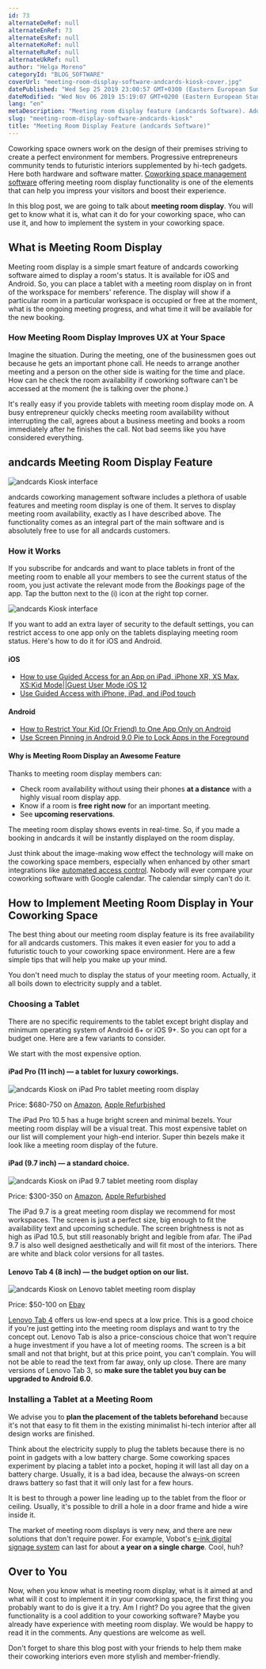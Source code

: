 ```yaml
---
id: 73
alternateDeRef: null
alternateEnRef: 73
alternateEsRef: null
alternateKoRef: null
alternateRuRef: null
alternateUkRef: null
author: "Helga Moreno"
categoryId: "BLOG_SOFTWARE"
coverUrl: "meeting-room-display-software-andcards-kiosk-cover.jpg"
datePublished: "Wed Sep 25 2019 23:00:57 GMT+0300 (Eastern European Summer Time)"
dateModified: "Wed Nov 06 2019 15:19:07 GMT+0200 (Eastern European Standard Time)"
lang: "en"
metaDescription: "Meeting room display feature (andcards Software). Add a futuristic touch to your coworking space. Make it more usable for members. Get implementation tips!"
slug: "meeting-room-display-software-andcards-kiosk"
title: "Meeting Room Display Feature (andcards Software)"
---
```


Coworking space owners work on the design of their premises striving to create a perfect environment for members. Progressive entrepreneurs community tends to futuristic interiors supplemented by hi-tech gadgets. Here both hardware and software matter. [Coworking space management software](https://andcards.com/) offering meeting room display functionality is one of the elements that can help you impress your visitors and boost their experience.

In this blog post, we are going to talk about **meeting room display**. You will get to know what it is, what can it do for your coworking space, who can use it, and how to implement the system in your coworking space.

## What is Meeting Room Display

Meeting room display is a simple smart feature of andcards coworking software aimed to display a room's status. It is available for iOS and Android. So, you can place a tablet with a meeting room display on in front of the workspace for members' reference. The display will show if a particular room in a particular workspace is occupied or free at the moment, what is the ongoing meeting progress, and what time it will be available for the new booking.

### How Meeting Room Display Improves UX at Your Space

Imagine the situation. During the meeting, one of the businessmen goes out because he gets an important phone call. He needs to arrange another meeting and a person on the other side is waiting for the time and place. How can he check the room availability if coworking software can't be accessed at the moment (he is talking over the phone.)

It's really easy if you provide tablets with meeting room display mode on. A busy entrepreneur quickly checks meeting room availability without interrupting the call, agrees about a business meeting and books a room immediately after he finishes the call. Not bad seems like you have considered everything.

## andcards Meeting Room Display Feature

![andcards Kiosk interface](https://d7ccq1i35b0cj.cloudfront.net/andcards-bookings-room-display-en-1920-1200.png|height=1200,width=1920)

andcards coworking management software includes a plethora of usable features and meeting room display is one of them. It serves to display meeting room availability, exactly as I have described above. The functionality comes as an integral part of the main software and is absolutely free to use for all andcards customers.

### How it Works

If you subscribe for andcards and want to place tablets in front of the meeting room to enable all your members to see the current status of the room, you just activate the relevant mode from the *Bookings* page of the app. Tap the button next to the (i) icon at the right top corner.

![andcards Kiosk interface](https://s3.ap-northeast-2.amazonaws.com/blogs.andcards.com/meeting-room-display-software-andcards-kiosk-5.jpg|height=1080,width=1920)

If you want to add an extra layer of security to the default settings, you can restrict access to one app only on the tablets displaying meeting room status. Here's how to do it for iOS and Android.   

#### iOS

- [How to use Guided Access for an App on iPad, iPhone XR, XS Max, XS:Kid Mode||Guest User Mode iOS 12](https://www.youtube.com/watch?v=IqPyAS7AIJc)
- [Use Guided Access with iPhone, iPad, and iPod touch](https://support.apple.com/en-us/HT202612)

#### Android

- [How to Restrict Your Kid (Or Friend) to One App Only on Android](https://gizmodo.com/how-to-restrict-someone-to-one-app-only-on-android-1694960894)
- [Use Screen Pinning in Android 9.0 Pie to Lock Apps in the Foreground](https://android.gadgethacks.com/how-to/use-screen-pinning-android-9-0-pie-lock-apps-foreground-0184649/) 

#### Why is Meeting Room Display an Awesome Feature

Thanks to meeting room display members can:

- Check room availability without using their phones **at a distance** with a highly visual room display app. 
- Know if a room is **free right now** for an important meeting.
- See **upcoming reservations**.

The meeting room display shows events in real-time. So, if you made a booking in andcards it will be instantly displayed on the room display.

Just think about the image-making wow effect the technology will make on the coworking space members, especially when enhanced by other smart integrations like [automated access control](https://andcards.com/blog/tips/how-to-automate-access-to-a-coworking-space). Nobody will ever compare your coworking software with Google calendar. The calendar simply can't do it.

## How to Implement Meeting Room Display in Your Coworking Space

The best thing about our meeting room display feature is its free availability for all andcards customers. This makes it even easier for you to add a futuristic touch to your coworking space environment. Here are a few simple tips that will help you make up your mind.

You don't need much to display the status of your meeting room. Actually, it all boils down to electricity supply and a tablet.

### Choosing a Tablet

There are no specific requirements to the tablet except bright display and minimum operating system of Android 6+ or iOS 9+. So you can opt for a budget one. Here are a few variants to consider.

We start with the most expensive option.

#### iPad Pro (11 inch) — a tablet for luxury coworkings.

![andcards Kiosk on iPad Pro tablet meeting room display](https://s3.ap-northeast-2.amazonaws.com/blogs.andcards.com/meeting-room-display-software-andcards-kiosk-2.jpg|height=1080,width=1920)

Price: $680-750 on [Amazon](https://www.amazon.com/dp/B07K375GV4), [Apple Refurbished](https://www.apple.com/shop/refurbished/ipad)

The iPad Pro 10.5 has a huge bright screen and minimal bezels. Your meeting room display will be a visual treat. This most expensive tablet on our list will complement your high-end interior. Super thin bezels make it look like a meeting room display of the future.

#### iPad (9.7 inch) — a standard choice.

![andcards Kiosk on iPad 9.7 tablet meeting room display](https://s3.ap-northeast-2.amazonaws.com/blogs.andcards.com/meeting-room-display-software-andcards-kiosk-3.jpg|height=1080,width=1920)

Price: $300-350 on [Amazon](https://www.amazon.com/Apple-9-7-inch-128GB-Wi-Fi-Space/dp/B01M06SGWM/ref=sr_1_1_sspa), [Apple Refurbished](https://www.apple.com/shop/refurbished/ipad)

The iPad 9.7 is a great meeting room display we recommend for most workspaces. The screen is just a perfect size, big enough to fit the availability text and upcoming schedule. The screen brightness is not as high as iPad 10.5, but still reasonably bright and legible from afar. The iPad 9.7 is also well designed aesthetically and will fit most of the interiors. There are white and black color versions for all tastes.

#### Lenovo Tab 4 (8 inch) — the budget option on our list.

![andcards Kiosk on Lenovo tablet meeting room display](https://s3.ap-northeast-2.amazonaws.com/blogs.andcards.com/meeting-room-display-software-andcards-kiosk-4.jpg|height=1080,width=1920)

Price: $50-100 on [Ebay](https://www.ebay.com/p/14006054916)

[Lenovo Tab 4](https://www.lenovo.com/gb/en/tablets/android-tablets/lenovo-tab-series/Lenovo-Tab-E8/p/ZZITZTATB48) offers us low-end specs at a low price. This is a good choice if you're just getting into the meeting room displays and want to try the concept out. Lenovo Tab is also a price-conscious choice that won't require a huge investment if you have a lot of meeting rooms. The screen is a bit small and not that bright, but at this price point, you can't complain. You will not be able to read the text from far away, only up close. There are many versions of Lenovo Tab 3, so **make sure the tablet you buy can be upgraded to Android 6.0**.

### Installing a Tablet at a Meeting Room

We advise you to **plan the placement of the tablets beforehand** because it's not that easy to fit them in the existing minimalist hi-tech interior after all design works are finished.    

Think about the electricity supply to plug the tablets because there is no point in gadgets with a low battery charge. Some coworking spaces experiment by placing a tablet into a pocket, hoping it will last all day on a battery charge. Usually, it is a bad idea, because the always-on screen draws battery so fast that it will only last for a few hours. 

It is best to through a power line leading up to the tablet from the floor or ceiling. Usually, it's possible to drill a hole in a door frame and hide a wire inside it. 

The market of meeting room displays is very new, and there are new solutions that don't require power. For example, Vobot's [e-ink digital signage system](https://getvobot.com/) can last for about **a year on a single charge**. Cool, huh? 

## Over to You

Now, when you know what is meeting room display, what is it aimed at and what will it cost to implement it in your coworking space, the first thing you probably want to do is give it a try. Am I right? Do you agree that the given functionality is a cool addition to your coworking software? Maybe you already have experience with meeting room display. We would be happy to read it in the comments. Any questions are welcome as well.   

Don't forget to share this blog post with your friends to help them make their coworking interiors even more stylish and member-friendly.

